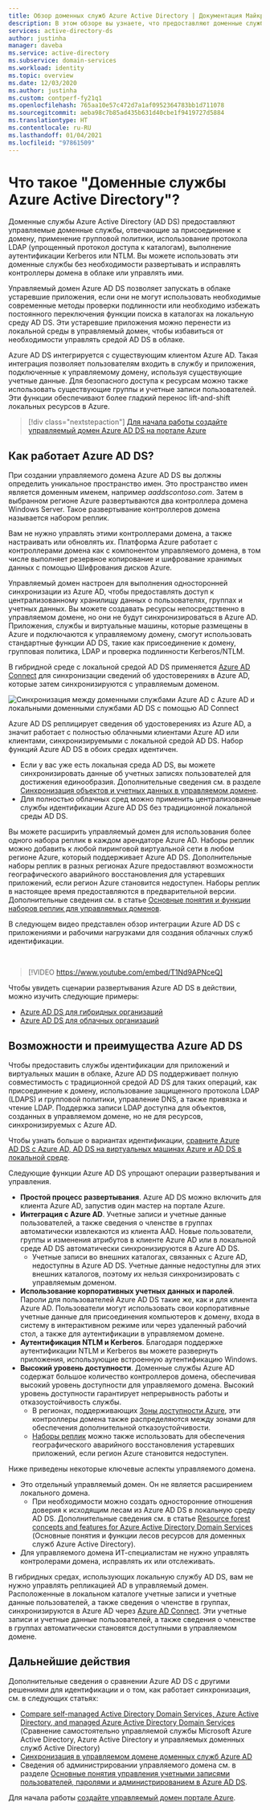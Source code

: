```yaml
---
title: Обзор доменных служб Azure Active Directory | Документация Майкрософт
description: В этом обзоре вы узнаете, что предоставляют доменные службы Azure Active Directory и как организация может с их помощью предоставить службы удостоверений для приложений и служб в облаке.
services: active-directory-ds
author: justinha
manager: daveba
ms.service: active-directory
ms.subservice: domain-services
ms.workload: identity
ms.topic: overview
ms.date: 12/03/2020
ms.author: justinha
ms.custom: contperf-fy21q1
ms.openlocfilehash: 765aa10e57c472d7a1af0952364783bb1d711078
ms.sourcegitcommit: aeba98c7b85ad435b631d40cbe1f9419727d5884
ms.translationtype: HT
ms.contentlocale: ru-RU
ms.lasthandoff: 01/04/2021
ms.locfileid: "97861509"
---
```

# <a name="what-is-azure-active-directory-domain-services"></a>Что такое "Доменные службы Azure Active Directory"?

Доменные службы Azure Active Directory (AD DS) предоставляют управляемые доменные службы, отвечающие за присоединение к домену, применение групповой политики, использование протокола LDAP (упрощенный протокол доступа к каталогам), выполнение аутентификации Kerberos или NTLM. Вы можете использовать эти доменные службы без необходимости развертывать и исправлять контроллеры домена в облаке или управлять ими.

Управляемый домен Azure AD DS позволяет запускать в облаке устаревшие приложения, если они не могут использовать необходимые современные методы проверки подлинности или необходимо избежать постоянного переключения функции поиска в каталогах на локальную среду AD DS. Эти устаревшие приложения можно перенести из локальной среды в управляемый домен, чтобы избавиться от необходимости управлять средой AD DS в облаке.

Azure AD DS интегрируется с существующим клиентом Azure AD. Такая интеграция позволяет пользователям входить в службу и приложения, подключенные к управляемому домену, используя существующие учетные данные. Для безопасного доступа к ресурсам можно также использовать существующие группы и учетные записи пользователей. Эти функции обеспечивают более гладкий перенос lift-and-shift локальных ресурсов в Azure.

> [!div class="nextstepaction"]
> [Для начала работы создайте управляемый домен Azure AD DS на портале Azure][tutorial-create]

## <a name="how-does-azure-ad-ds-work"></a>Как работает Azure AD DS?

При создании управляемого домена Azure AD DS вы должны определить уникальное пространство имен. Это пространство имен является доменным именем, например *aaddscontoso.com*. Затем в выбранном регионе Azure развертываются два контроллера домена Windows Server. Такое развертывание контроллеров домена называется набором реплик.

Вам не нужно управлять этими контроллерами домена, а также настраивать или обновлять их. Платформа Azure работает с контроллерами домена как с компонентом управляемого домена, в том числе выполняет резервное копирование и шифрование хранимых данных с помощью Шифрования дисков Azure.

Управляемый домен настроен для выполнения односторонней синхронизации из Azure AD, чтобы предоставлять доступ к централизованному хранилищу данных о пользователях, группах и учетных данных. Вы можете создавать ресурсы непосредственно в управляемом домене, но они не будут синхронизироваться в Azure AD. Приложения, службы и виртуальные машины, которые размещены в Azure и подключаются к управляемому домену, смогут использовать стандартные функции AD DS, такие как присоединение к домену, групповая политика, LDAP и проверка подлинности Kerberos/NTLM.

В гибридной среде с локальной средой AD DS применяется [Azure AD Connect][azure-ad-connect] для синхронизации сведений об удостоверениях в Azure AD, которые затем синхронизируются с управляемым доменом.

![Синхронизация между доменными службами Azure AD с Azure AD и локальными доменными службами AD DS с помощью AD Connect](./media/active-directory-domain-services-design-guide/sync-topology.png)

Azure AD DS реплицирует сведения об удостоверениях из Azure AD, а значит работает с полностью облачными клиентами Azure AD или клиентами, синхронизируемыми с локальной средой AD DS. Набор функций Azure AD DS в обоих средах идентичен.

* Если у вас уже есть локальная среда AD DS, вы можете синхронизировать данные об учетных записях пользователей для достижения единообразия. Дополнительные сведения см. в разделе [Синхронизация объектов и учетных данных в управляемом домене][synchronization].
* Для полностью облачных сред можно применить централизованные службы идентификации Azure AD DS без традиционной локальной среды AD DS.

Вы можете расширить управляемый домен для использования более одного набора реплик в каждом арендаторе Azure AD. Наборы реплик можно добавить к любой пиринговой виртуальной сети в любом регионе Azure, который поддерживает Azure AD DS. Дополнительные наборы реплик в разных регионах Azure предоставляют возможности географического аварийного восстановления для устаревших приложений, если регион Azure становится недоступен. Наборы реплик в настоящее время предоставляются в предварительной версии. Дополнительные сведения см. в статье [Основные понятия и функции наборов реплик для управляемых доменов][concepts-replica-sets].

В следующем видео представлен обзор интеграции Azure AD DS с приложениями и рабочими нагрузками для создания облачных служб идентификации.

<br />

>[!VIDEO https://www.youtube.com/embed/T1Nd9APNceQ]

Чтобы увидеть сценарии развертывания Azure AD DS в действии, можно изучить следующие примеры:

* [Azure AD DS для гибридных организаций](scenarios.md#azure-ad-ds-for-hybrid-organizations)
* [Azure AD DS для облачных организаций](scenarios.md#azure-ad-ds-for-cloud-only-organizations)

## <a name="azure-ad-ds-features-and-benefits"></a>Возможности и преимущества Azure AD DS

Чтобы предоставить службы идентификации для приложений и виртуальных машин в облаке, Azure AD DS поддерживает полную совместимость с традиционной средой AD DS для таких операций, как присоединение к домену, использование защищенного протокола LDAP (LDAPS) и групповой политики, управление DNS, а также привязка и чтение LDAP. Поддержка записи LDAP доступна для объектов, созданных в управляемом домене, но не для ресурсов, синхронизируемых с Azure AD.

Чтобы узнать больше о вариантах идентификации, [сравните Azure AD DS с Azure AD, AD DS на виртуальных машинах Azure и AD DS в локальной среде][compare].

Следующие функции Azure AD DS упрощают операции развертывания и управления.

* **Простой процесс развертывания**. Azure AD DS можно включить для клиента Azure AD, запустив один мастер на портале Azure.
* **Интеграция с Azure AD**. Учетные записи и учетные данные пользователей, а также сведения о членстве в группах автоматически извлекаются из клиента AAD. Новые пользователи, группы и изменения атрибутов в клиенте Azure AD или в локальной среде AD DS автоматически синхронизируются в Azure AD DS.
    * Учетные записи во внешних каталогах, связанных с Azure AD, недоступны в Azure AD DS. Учетные данные недоступны для этих внешних каталогов, поэтому их нельзя синхронизировать с управляемым доменом.
* **Использование корпоративных учетных данных и паролей**. Пароли для пользователей Azure AD DS такие же, как и для клиента Azure AD. Пользователи могут использовать свои корпоративные учетные данные для присоединения компьютеров к домену, входа в систему в интерактивном режиме или через удаленный рабочий стол, а также для аутентификации в управляемом домене.
* **Аутентификация NTLM и Kerberos**. Благодаря поддержке аутентификации NTLM и Kerberos вы можете развернуть приложения, использующие встроенную аутентификацию Windows.
* **Высокий уровень доступности**. Доменные службы Azure AD содержат большое количество контроллеров домена, обеспечивая высокий уровень доступности для управляемого домена. Высокий уровень доступности гарантирует непрерывность работы и отказоустойчивость службы.
    * В регионах, поддерживающих [Зоны доступности Azure][availability-zones], эти контроллеры домена также распределяются между зонами для обеспечения дополнительной отказоустойчивости.
    * [Наборы реплик][concepts-replica-sets] можно также использовать для обеспечения географического аварийного восстановления устаревших приложений, если регион Azure становится недоступен.

Ниже приведены некоторые ключевые аспекты управляемого домена.

* Это отдельный управляемый домен. Он не является расширением локального домена.
    * При необходимости можно создать односторонние отношения доверия к исходящим лесам из Azure AD DS в локальную среду AD DS. Дополнительные сведения см. в статье [Resource forest concepts and features for Azure Active Directory Domain Services][ forest-trusts] (Основные понятия и функции лесов ресурсов для доменных служб Azure Active Directory).
* Для управляемого домена ИТ-специалистам не нужно управлять контролерами домена, исправлять их или отслеживать.

В гибридных средах, использующих локальную службу AD DS, вам не нужно управлять репликацией AD в управляемый домен. Расположенные в локальном каталоге учетные записи и учетные данные пользователей, а также сведения о членстве в группах, синхронизируются в Azure AD через [Azure AD Connect][azure-ad-connect]. Эти учетные записи и учетные данные пользователей, а также сведения о членстве в группах автоматически становятся доступными в управляемом домене.

## <a name="next-steps"></a>Дальнейшие действия

Дополнительные сведения о сравнении Azure AD DS с другими решениями для идентификации и о том, как работает синхронизация, см. в следующих статьях:

* [Compare self-managed Active Directory Domain Services, Azure Active Directory, and managed Azure Active Directory Domain Services][compare] (Сравнение самостоятельно управляемой службы Microsoft Azure Active Directory, Azure Active Directory и управляемых доменных служб Active Directory)
* [Синхронизация в управляемом домене доменных служб Azure AD][synchronization]
* Сведения об администрировании управляемого домена см. в разделе [Основные понятия управления учетными записями пользователей, паролями и администрированием в Azure AD DS][administration-concepts].

Для начала работы [создайте управляемый домен портале Azure][tutorial-create].

<!-- INTERNAL LINKS -->
[compare]: compare-identity-solutions.md
[synchronization]: synchronization.md
[tutorial-create]: tutorial-create-instance.md
[azure-ad-connect]: ../active-directory/hybrid/whatis-azure-ad-connect.md
[password-hash-sync]: ../active-directory/hybrid/how-to-connect-password-hash-synchronization.md
[availability-zones]: ../availability-zones/az-overview.md
[forest-trusts]: concepts-resource-forest.md
[administration-concepts]: administration-concepts.md
[synchronization]: synchronization.md
[concepts-replica-sets]: concepts-replica-sets.md
